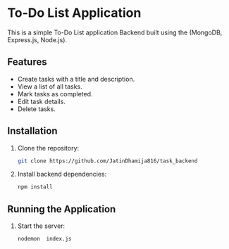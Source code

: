 # To-Do List Application

This is a simple To-Do List application Backend built using the (MongoDB, Express.js, Node.js).

## Features

- Create tasks with a title and description.
- View a list of all tasks.
- Mark tasks as completed.
- Edit task details.
- Delete tasks.

## Installation

1. Clone the repository:
    ```sh
    git clone https://github.com/JatinDhamija816/task_backend
    ```
2. Install backend dependencies:
    ```sh
    npm install
    ```
## Running the Application

 1. Start the server:
    ```sh
    nodemon  index.js
    ```
